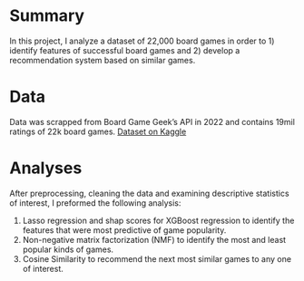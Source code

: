 # Summary
In this project, I analyze a dataset of 22,000 board games in order to 1) identify features of successful board games and 2) develop a recommendation system based on similar games. 

# Data
Data was scrapped from Board Game Geek’s API in 2022 and contains 19mil ratings of 22k board games. 
[Dataset on Kaggle](https://www.kaggle.com/datasets/threnjen/board-games-database-from-boardgamegeek)

# Analyses

After preprocessing, cleaning the data and examining descriptive statistics of interest, I preformed the following analysis:
1.	Lasso regression and shap scores for XGBoost regression to identify the features that were most predictive of game popularity.  
2.	Non-negative matrix factorization (NMF) to identify the most and least popular kinds of games.
3.	Cosine Similarity to recommend the next most similar games to any one of interest. 
